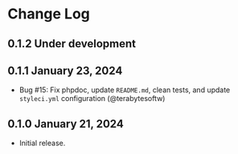 Change Log
==========

## 0.1.2 Under development

## 0.1.1 January 23, 2024

- Bug #15: Fix phpdoc, update `README.md`, clean tests, and update `styleci.yml` configuration (@terabytesoftw)

## 0.1.0 January 21, 2024

- Initial release.
